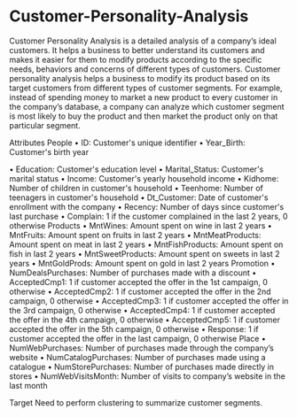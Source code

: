 # Customer-Personality-Analysis
Customer Personality Analysis is a detailed analysis of a company’s ideal customers. It helps a business to better understand its customers and makes it easier for them to modify products according to the specific needs, behaviors and concerns of different types of customers.
Customer personality analysis helps a business to modify its product based on its target customers from different types of customer segments. For example, instead of spending money to market a new product to every customer in the company’s database, a company can analyze which customer segment is most likely to buy the product and then market the product only on that particular segment.




Attributes
People
•	ID: Customer's unique identifier
•	Year_Birth: Customer's birth year

•	Education: Customer's education level
•	Marital_Status: Customer's marital status
•	Income: Customer's yearly household income
•	Kidhome: Number of children in customer's household
•	Teenhome: Number of teenagers in customer's household
•	Dt_Customer: Date of customer's enrollment with the company
•	Recency: Number of days since customer's last purchase
•	Complain: 1 if the customer complained in the last 2 years, 0 otherwise
Products
•	MntWines: Amount spent on wine in last 2 years
•	MntFruits: Amount spent on fruits in last 2 years
•	MntMeatProducts: Amount spent on meat in last 2 years
•	MntFishProducts: Amount spent on fish in last 2 years
•	MntSweetProducts: Amount spent on sweets in last 2 years
•	MntGoldProds: Amount spent on gold in last 2 years
Promotion
•	NumDealsPurchases: Number of purchases made with a discount
•	AcceptedCmp1: 1 if customer accepted the offer in the 1st campaign, 0 otherwise
•	AcceptedCmp2: 1 if customer accepted the offer in the 2nd campaign, 0 otherwise
•	AcceptedCmp3: 1 if customer accepted the offer in the 3rd campaign, 0 otherwise
•	AcceptedCmp4: 1 if customer accepted the offer in the 4th campaign, 0 otherwise
•	AcceptedCmp5: 1 if customer accepted the offer in the 5th campaign, 0 otherwise
•	Response: 1 if customer accepted the offer in the last campaign, 0 otherwise
Place
•	NumWebPurchases: Number of purchases made through the company’s website
•	NumCatalogPurchases: Number of purchases made using a catalogue
•	NumStorePurchases: Number of purchases made directly in stores
•	NumWebVisitsMonth: Number of visits to company’s website in the last month


Target
Need to perform clustering to summarize customer segments.
